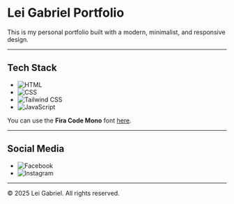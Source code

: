# Lei Gabriel Portfolio

This is my personal portfolio built with a modern, minimalist, and responsive design.

---

## Tech Stack

- ![HTML](https://img.shields.io/badge/HTML-E34F26?style=flat-square&logo=html5&logoColor=ffffff)  
- ![CSS](https://img.shields.io/badge/CSS-1572B6?style=flat-square&logo=css3&logoColor=ffffff)  
- ![Tailwind CSS](https://img.shields.io/badge/Tailwind_CSS-38B2AC?style=flat-square&logo=tailwind-css&logoColor=ffffff)
- ![JavaScript](https://img.shields.io/badge/JavaScript-F7DF1E?style=flat-square&logo=javascript&logoColor=000000)  

You can use the **Fira Code Mono** font [here](https://github.com/tonsky/FiraCode).

---

## Social Media

- ![Facebook](https://img.shields.io/badge/Facebook-1877F2?style=flat-square&logo=facebook&logoColor=ffffff) [](https://www.facebook.com/malibiranlei)  
- ![Instagram](https://img.shields.io/badge/Instagram-E4405F?style=flat-square&logo=instagram&logoColor=ffffff) [](https://www.instagram.com/leigxbriel)  


---

© 2025 Lei Gabriel. All rights reserved.
